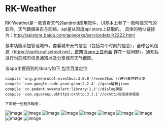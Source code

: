 # RK-Weather
   RK-Weather是一款查看天气的android应用软件，UI基本上参了一款叫做天气的软件，天气数据来自与网络，api是从百度api store上获取的。
具体的地址链接为：http://apistore.baidu.com/apiworks/servicedetail/2222.html

   基本功能添加管理城市，查看城市天气信息（包括每个时刻的信息），全球台风信息（https://earth.nullschool.net/，该网页app上显示会
存在一些问题），通知栏进行当前城市信息通知以及分享城市天气截图。

   该app主要用到的library如下,包含百度定位
   
    compile 'org.greenrobot:eventbus:3.0.0'//eventBus //进行事件的分发
    compile 'com.google.code.gson:gson:2.2.4' //gson解析jison
    compile 'cn.pedant.sweetalert:library:1.3'//dialog弹窗
    compile 'com.squareup.okhttp3:okhttp:3.3.1'//okhttp网络请求框架
    
    下面是一些程序截图：
    
![image](https://github.com/hzl123456/RK-Weather/blob/master/screen/Screenshot_2016-06-22-17-49-30.png)
![image](https://github.com/hzl123456/RK-Weather/blob/master/screen/Screenshot_2016-06-22-17-44-59.png)
![image](https://github.com/hzl123456/RK-Weather/blob/master/screen/Screenshot_2016-06-22-17-44-44.png)
![image](https://github.com/hzl123456/RK-Weather/blob/master/screen/Screenshot_2016-06-22-17-44-33.png)
![image](https://github.com/hzl123456/RK-Weather/blob/master/screen/Screenshot_2016-06-22-17-44-09.png)
![image](https://github.com/hzl123456/RK-Weather/blob/master/screen/Screenshot_2016-06-22-17-43-58.png)
![image](https://github.com/hzl123456/RK-Weather/blob/master/screen/Screenshot_2016-06-22-17-43-48.png)
![image](https://github.com/hzl123456/RK-Weather/blob/master/screen/Screenshot_2016-06-22-17-43-42.png)
![image](https://github.com/hzl123456/RK-Weather/blob/master/screen/Screenshot_2016-06-22-17-43-35.png)
![image](https://github.com/hzl123456/RK-Weather/blob/master/screen/Screenshot_2016-06-22-17-43-10.png)
    
